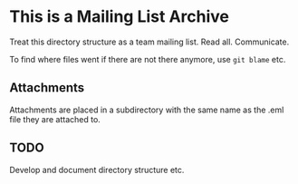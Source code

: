 # This is a Mailing List Archive

Treat this directory structure as a team mailing list. Read all. Communicate.

To find where files went if there are not there anymore, use `git blame` etc.

## Attachments

Attachments are placed in a subdirectory with the same name as the .eml file they are attached to.

## TODO

Develop and document directory structure etc.
